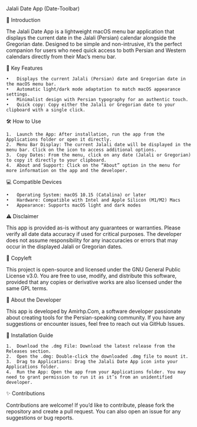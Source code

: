 Jalali Date App (Date-Toolbar)

📅 Introduction

The Jalali Date App is a lightweight macOS menu bar application that displays the current date in the Jalali (Persian) calendar alongside the Gregorian date. Designed to be simple and non-intrusive, it’s the perfect companion for users who need quick access to both Persian and Western calendars directly from their Mac’s menu bar.

🚀 Key Features

	•	Displays the current Jalali (Persian) date and Gregorian date in the macOS menu bar.
	•	Automatic light/dark mode adaptation to match macOS appearance settings.
	•	Minimalist design with Persian typography for an authentic touch.
	•	Quick copy: Copy either the Jalali or Gregorian date to your clipboard with a single click.

🛠 How to Use

	1.	Launch the App: After installation, run the app from the Applications folder or open it directly.
	2.	Menu Bar Display: The current Jalali date will be displayed in the menu bar. Click on the icon to access additional options.
	3.	Copy Dates: From the menu, click on any date (Jalali or Gregorian) to copy it directly to your clipboard.
	4.	About and Support: Click on the “About” option in the menu for more information on the app and the developer.

💻 Compatible Devices

	•	Operating System: macOS 10.15 (Catalina) or later
	•	Hardware: Compatible with Intel and Apple Silicon (M1/M2) Macs
	•	Appearance: Supports macOS light and dark modes

⚠️ Disclaimer

This app is provided as-is without any guarantees or warranties. Please verify all date data accuracy if used for critical purposes. The developer does not assume responsibility for any inaccuracies or errors that may occur in the displayed Jalali or Gregorian dates.

📜 Copyleft

This project is open-source and licensed under the GNU General Public License v3.0. You are free to use, modify, and distribute this software, provided that any copies or derivative works are also licensed under the same GPL terms.

👤 About the Developer

This app is developed by Amirhp.Com, a software developer passionate about creating tools for the Persian-speaking community. If you have any suggestions or encounter issues, feel free to reach out via GitHub Issues.

🔑 Installation Guide

	1.	Download the .dmg File: Download the latest release from the Releases section.
	2.	Open the .dmg: Double-click the downloaded .dmg file to mount it.
	3.	Drag to Applications: Drag the Jalali Date App icon into your Applications folder.
	4.	Run the App: Open the app from your Applications folder. You may need to grant permission to run it as it’s from an unidentified developer.

✨ Contributions

Contributions are welcome! If you’d like to contribute, please fork the repository and create a pull request. You can also open an issue for any suggestions or bug reports.